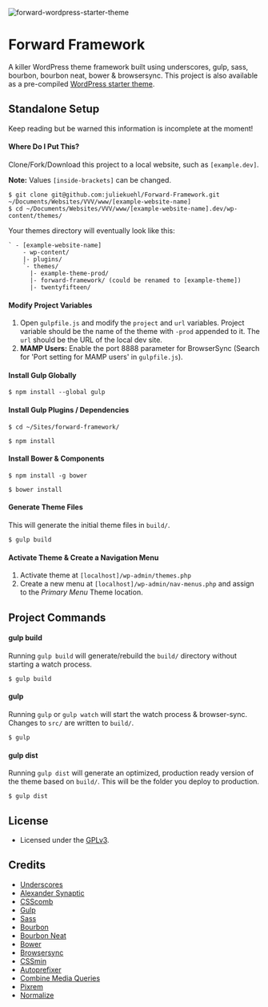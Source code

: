 ![forward-wordpress-starter-theme](https://cloud.githubusercontent.com/assets/1250818/8885259/dc5923d0-3212-11e5-9579-25d6731ba6ca.jpg)

# Forward Framework

A killer WordPress theme framework built using underscores, gulp, sass, bourbon, bourbon neat, bower & browsersync. This project is also available as a pre-compiled [WordPress starter theme](https://github.com/drawbackwards/Forward-WordPress-Starter-Theme/releases).

## Standalone Setup

Keep reading but be warned this information is incomplete at the moment!

#### Where Do I Put This?

Clone/Fork/Download this project to a local website, such as `[example.dev]`.

__Note:__ Values `[inside-brackets]` can be changed.

    $ git clone git@github.com:juliekuehl/Forward-Framework.git ~/Documents/Websites/VVV/www/[example-website-name]
    $ cd ~/Documents/Websites/VVV/www/[example-website-name].dev/wp-content/themes/

Your themes directory will eventually look like this:

    ` - [example-website-name]
        - wp-content/
        |- plugins/
        `- themes/
          |- example-theme-prod/
          |- forward-framework/ (could be renamed to [example-theme])
          |- twentyfifteen/

#### Modify Project Variables

1. Open `gulpfile.js` and modify the `project` and `url` variables. Project variable should be the name of the theme with `-prod` appended to it. The `url` should be the URL of the local dev site.
2. __MAMP Users:__ Enable the port 8888 parameter for BrowserSync (Search for 'Port setting for MAMP users' in `gulpfile.js`).

#### Install Gulp Globally

    $ npm install --global gulp

#### Install Gulp Plugins / Dependencies

    $ cd ~/Sites/forward-framework/

	$ npm install

#### Install Bower & Components

	$ npm install -g bower

    $ bower install

#### Generate Theme Files

This will generate the initial theme files in `build/`.

	$ gulp build

#### Activate Theme & Create a Navigation Menu

1. Activate theme at `[localhost]/wp-admin/themes.php`
2. Create a new menu at `[localhost]/wp-admin/nav-menus.php` and assign to the _Primary Menu_ Theme location.

## Project Commands

#### gulp build

Running `gulp build` will generate/rebuild the `build/` directory without starting a watch process.

    $ gulp build

#### gulp

Running `gulp` or `gulp watch` will start the watch process & browser-sync. Changes to `src/` are written to `build/`.

	$ gulp

#### gulp dist

Running `gulp dist` will generate an optimized, production ready version of the theme based on `build/`. This will be the folder you deploy to production.

	$ gulp dist

## License

* Licensed under the [GPLv3](http://www.gnu.org/licenses/gpl.txt).

## Credits

* [Underscores](https://github.com/Automattic/_s)
* [Alexander Synaptic](https://github.com/synapticism/wordpress-gulp-bower-sass)
* [CSScomb](http://csscomb.com)
* [Gulp](http://gulpjs.com)
* [Sass](http://sass-lang.com)
* [Bourbon](https://github.com/thoughtbot/bourbon)
* [Bourbon Neat](http://neat.bourbon.io)
* [Bower](http://bower.io)
* [Browsersync](http://www.browsersync.io)
* [CSSmin](https://www.npmjs.com/package/gulp-cssmin)
* [Autoprefixer](https://github.com/postcss/autoprefixer-core)
* [Combine Media Queries](https://www.npmjs.com/package/gulp-combine-media-queries)
* [Pixrem](https://www.npmjs.com/package/gulp-pixrem)
* [Normalize](https://necolas.github.io/normalize.css/)
